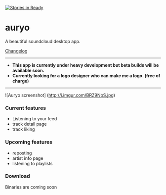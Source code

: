 [![Stories in Ready](https://badge.waffle.io/Superjo149/auryo.png?label=ready&title=Ready)](https://waffle.io/Superjo149/auryo)
# auryo
A beautiful soundcloud desktop app. 

[Changelog](CHANGELOG.md)
___

- **This app is currently under heavy development but beta builds will be available soon.**
- **Currently looking for a logo designer who can make me a logo. (free of charge)**

___
![Auryo screenshot]
(http://i.imgur.com/BRZ9NbS.jpg)

### Current features
- Listening to your feed
- track detail page
- track liking

### Upcoming features
- reposting
- artist info page
- listening to playlists

### Download
Binaries are coming soon


